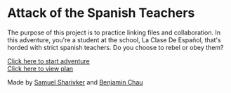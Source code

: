 # Attack of the Spanish Teachers

The purpose of this project is to practice linking files and collaboration. In this adventure, you're a student at the school, La Clase De Español, that's horded with strict spanish teachers. Do you choose to rebel or obey them?

[Click here to start adventure](https://samuels0052.github.io/attack-of-the-spanish-teachers/)
<br>
[Click here to view plan](plan.png)

Made by [Samuel Sharivker](https://github.com/samuels0052) and [Benjamin Chau](https://github.com/benjaminc8190)

